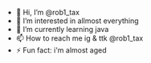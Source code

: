 - 👋 Hi, I’m @rob1_tax
- 👀 I’m interested in allmost everything
- 🌱 I’m currently learning java
- 📫 How to reach me ig & ttk @rob1_tax
- ⚡ Fun fact: i'm almost aged
